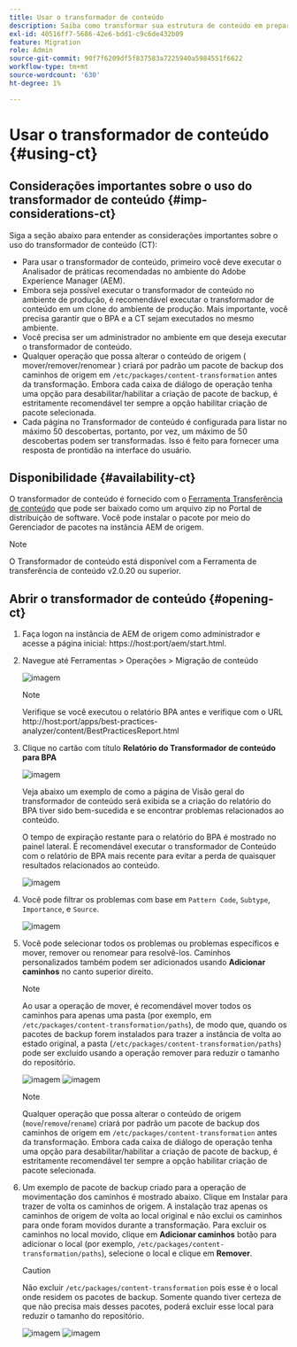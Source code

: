 ```yaml
---
title: Usar o transformador de conteúdo
description: Saiba como transformar sua estrutura de conteúdo em preparação para migrar para o AEM as a Cloud Service.
exl-id: 40516ff7-5686-42e6-bdd1-c9c6de432b09
feature: Migration
role: Admin
source-git-commit: 90f7f6209df5f837583a7225940a5984551f6622
workflow-type: tm+mt
source-wordcount: '630'
ht-degree: 1%

---
```


# Usar o transformador de conteúdo {#using-ct}

## Considerações importantes sobre o uso do transformador de conteúdo {#imp-considerations-ct}

Siga a seção abaixo para entender as considerações importantes sobre o uso do transformador de conteúdo (CT):

* Para usar o transformador de conteúdo, primeiro você deve executar o Analisador de práticas recomendadas no ambiente do Adobe Experience Manager (AEM).
* Embora seja possível executar o transformador de conteúdo no ambiente de produção, é recomendável executar o transformador de conteúdo em um clone do ambiente de produção. Mais importante, você precisa garantir que o BPA e a CT sejam executados no mesmo ambiente.
* Você precisa ser um administrador no ambiente em que deseja executar o transformador de conteúdo.
* Qualquer operação que possa alterar o conteúdo de origem ( mover/remover/renomear ) criará por padrão um pacote de backup dos caminhos de origem em `/etc/packages/content-transformation` antes da transformação. Embora cada caixa de diálogo de operação tenha uma opção para desabilitar/habilitar a criação de pacote de backup, é estritamente recomendável ter sempre a opção habilitar criação de pacote selecionada.
* Cada página no Transformador de conteúdo é configurada para listar no máximo 50 descobertas, portanto, por vez, um máximo de 50 descobertas podem ser transformadas. Isso é feito para fornecer uma resposta de prontidão na interface do usuário.

## Disponibilidade {#availability-ct}

O transformador de conteúdo é fornecido com o [Ferramenta Transferência de conteúdo](/help/journey-migration/content-transfer-tool/using-content-transfer-tool/getting-started-content-transfer-tool.md) que pode ser baixado como um arquivo zip no Portal de distribuição de software. Você pode instalar o pacote por meio do Gerenciador de pacotes na instância AEM de origem.

>[!NOTE]
>O Transformador de conteúdo está disponível com a Ferramenta de transferência de conteúdo v2.0.20 ou superior.

## Abrir o transformador de conteúdo {#opening-ct}

1. Faça logon na instância de AEM de origem como administrador e acesse a página inicial: https://host:port/aem/start.html.
1. Navegue até Ferramentas > Operações > Migração de conteúdo

   ![imagem](/help/journey-migration/content-transformer/assets/ct-1.png)

   >[!NOTE]
   > Verifique se você executou o relatório BPA antes e verifique com o URL http://host:port/apps/best-practices-analyzer/content/BestPracticesReport.html

1. Clique no cartão com título **Relatório do Transformador de conteúdo para BPA**

   ![imagem](/help/journey-migration/content-transformer/assets/ct-2.png)

   Veja abaixo um exemplo de como a página de Visão geral do transformador de conteúdo será exibida se a criação do relatório do BPA tiver sido bem-sucedida e se encontrar problemas relacionados ao conteúdo.

   O tempo de expiração restante para o relatório do BPA é mostrado no painel lateral. É recomendável executar o transformador de Conteúdo com o relatório de BPA mais recente para evitar a perda de quaisquer resultados relacionados ao conteúdo.

   ![imagem](/help/journey-migration/content-transformer/assets/ct-3.png)

1. Você pode filtrar os problemas com base em `Pattern Code`, `Subtype`, `Importance`, e `Source`.

   ![imagem](/help/journey-migration/content-transformer/assets/ct-4.png)

1. Você pode selecionar todos os problemas ou problemas específicos e mover, remover ou renomear para resolvê-los. Caminhos personalizados também podem ser adicionados usando **Adicionar caminhos** no canto superior direito.

   >[!NOTE]
   > Ao usar a operação de mover, é recomendável mover todos os caminhos para apenas uma pasta (por exemplo, em `/etc/packages/content-transformation/paths`), de modo que, quando os pacotes de backup forem instalados para trazer a instância de volta ao estado original, a pasta (`/etc/packages/content-transformation/paths`) pode ser excluído usando a operação remover para reduzir o tamanho do repositório.

   ![imagem](/help/journey-migration/content-transformer/assets/ct-5.png)
   ![imagem](/help/journey-migration/content-transformer/assets/ct-6.png)

   >[!NOTE]
   > Qualquer operação que possa alterar o conteúdo de origem (`move`/`remove`/`rename`) criará por padrão um pacote de backup dos caminhos de origem em `/etc/packages/content-transformation` antes da transformação. Embora cada caixa de diálogo de operação tenha uma opção para desabilitar/habilitar a criação de pacote de backup, é estritamente recomendável ter sempre a opção habilitar criação de pacote selecionada.

1. Um exemplo de pacote de backup criado para a operação de movimentação dos caminhos é mostrado abaixo. Clique em Instalar para trazer de volta os caminhos de origem. A instalação traz apenas os caminhos de origem de volta ao local original e não exclui os caminhos para onde foram movidos durante a transformação. Para excluir os caminhos no local movido, clique em **Adicionar caminhos** botão para adicionar o local (por exemplo, `/etc/packages/content-transformation/paths`), selecione o local e clique em **Remover**.

   >[!CAUTION]
   > Não excluir `/etc/packages/content-transformation` pois esse é o local onde residem os pacotes de backup. Somente quando tiver certeza de que não precisa mais desses pacotes, poderá excluir esse local para reduzir o tamanho do repositório.

   ![imagem](/help/journey-migration/content-transformer/assets/ct-7.png)
   ![imagem](/help/journey-migration/content-transformer/assets/ct-8.png)
